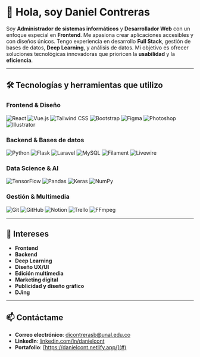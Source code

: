# 👋 Hola, soy Daniel Contreras

Soy **Administrador de sistemas informáticos** y **Desarrollador Web** con un enfoque especial en **Frontend**. Me apasiona crear aplicaciones accesibles y con diseños únicos. Tengo experiencia en desarrollo **Full Stack**, gestión de bases de datos, **Deep Learning**, y análisis de datos. Mi objetivo es ofrecer soluciones tecnológicas innovadoras que prioricen la **usabilidad** y la **eficiencia**.

---

## 🛠️ Tecnologías y herramientas que utilizo

### Frontend & Diseño  
![React](https://img.shields.io/badge/React-20232A?style=for-the-badge&logo=react&logoColor=61DAFB)
![Vue.js](https://img.shields.io/badge/Vue.js-35495E?style=for-the-badge&logo=vuedotjs&logoColor=4FC08D)
![Tailwind CSS](https://img.shields.io/badge/Tailwind_CSS-38B2AC?style=for-the-badge&logo=tailwind-css&logoColor=white)
![Bootstrap](https://img.shields.io/badge/Bootstrap-7952B3?style=for-the-badge&logo=bootstrap&logoColor=white)
![Figma](https://img.shields.io/badge/Figma-F24E1E?style=for-the-badge&logo=figma&logoColor=white)
![Photoshop](https://img.shields.io/badge/Photoshop-31A8FF?style=for-the-badge&logo=adobephotoshop&logoColor=white)
![Illustrator](https://img.shields.io/badge/Illustrator-FF9A00?style=for-the-badge&logo=adobeillustrator&logoColor=white)

### Backend & Bases de datos  
![Python](https://img.shields.io/badge/python-3670A0?style=for-the-badge&logo=python&logoColor=ffdd54)
![Flask](https://img.shields.io/badge/Flask-000000?style=for-the-badge&logo=flask&logoColor=white)
![Laravel](https://img.shields.io/badge/Laravel-FF2D20?style=for-the-badge&logo=laravel&logoColor=white)
![MySQL](https://img.shields.io/badge/MySQL-4479A1?style=for-the-badge&logo=mysql&logoColor=white)
![Filament](https://img.shields.io/badge/Filament-7965E0?style=for-the-badge&logoColor=white)
![Livewire](https://img.shields.io/badge/Livewire-4E56A6?style=for-the-badge&logoColor=white)

### Data Science & AI  
![TensorFlow](https://img.shields.io/badge/TensorFlow-FF6F00?style=for-the-badge&logo=tensorflow&logoColor=white)
![Pandas](https://img.shields.io/badge/Pandas-150458?style=for-the-badge&logo=pandas&logoColor=white)
![Keras](https://img.shields.io/badge/Keras-D00000?style=for-the-badge&logo=keras&logoColor=white)
![NumPy](https://img.shields.io/badge/NumPy-013243?style=for-the-badge&logo=numpy&logoColor=white)

### Gestión & Multimedia  
![Git](https://img.shields.io/badge/Git-F05032?style=for-the-badge&logo=git&logoColor=white)
![GitHub](https://img.shields.io/badge/GitHub-181717?style=for-the-badge&logo=github&logoColor=white)
![Notion](https://img.shields.io/badge/Notion-000000?style=for-the-badge&logo=notion&logoColor=white)
![Trello](https://img.shields.io/badge/Trello-0079BF?style=for-the-badge&logo=trello&logoColor=white)
![FFmpeg](https://img.shields.io/badge/FFmpeg-007808?style=for-the-badge&logo=ffmpeg&logoColor=white)


---

## 🚀 Intereses

- **Frontend**  
- **Backend**  
- **Deep Learning**  
- **Diseño UX/UI**  
- **Edición multimedia**  
- **Marketing digital**  
- **Publicidad y diseño gráfico**  
- **DJing**  

---

## 📫 Contáctame

- **Correo electrónico**: [dicontrerasb@unal.edu.co](mailto:dicontrerasb@unal.edu.co)  
- **LinkedIn**: [linkedin.com/in/danielcont](#)  
- **Portafolio**: [https://danielcont.netlify.app/](#)
